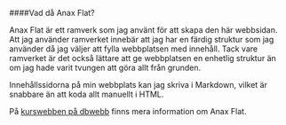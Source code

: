 ####Vad då Anax Flat?

Anax Flat är ett ramverk som jag använt för att skapa den här webbsidan. Att jag använder ramverket innebär att jag har en färdig struktur som jag använder då jag väljer att fylla webbplatsen med innehåll. Tack vare ramverket är det också lättare att ge webbplatsen en enhetlig struktur än om jag hade varit tvungen att göra allt från grunden.

Innehållssidorna på min webbplats kan jag skriva i Markdown, vilket är snabbare än att koda allt manuellt i HTML.

På [kurswebben på dbwebb](http://dbwebb.se/kunskap/bygg-me-sida-med-anax-flat) finns mera information om Anax Flat.
